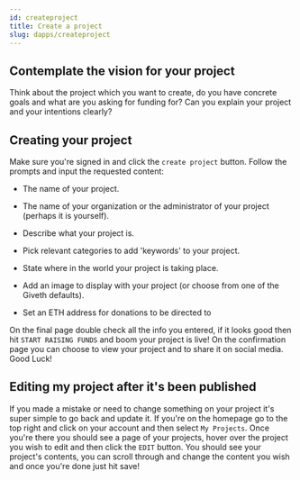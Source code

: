 ```yaml
---
id: createproject
title: Create a project
slug: dapps/createproject
---
```


## Contemplate the vision for your project
Think about the project which you want to create, do you have concrete goals and what are you asking for funding for? Can you explain your project and your intentions clearly?

## Creating your project
 Make sure you're signed in and click the `create project` button. Follow the prompts and input the requested content:
 - The name of your project.

 - The name of your organization or the administrator of your project (perhaps it is yourself).

 - Describe what your project is.

 - Pick relevant categories to add 'keywords' to your project.

 - State where in the world your project is taking place.

 - Add an image to display with your project (or choose from one of the Giveth defaults).

 - Set an ETH address for donations to be directed to

 On the final page double check all the info you entered, if it looks good then hit `START RAISING FUNDS` and boom your project is live! On the confirmation page you can choose to view your project and to share it on social media. Good Luck!

## Editing my project after it's been published
If you made a mistake or need to change something on your project it's super simple to go back and update it. If you're on the homepage go to the top right and click on your account and then select `My Projects`. Once you're there you should see a page of your projects, hover over the project you wish to edit and then click the `EDIT` button. You should see your project's contents, you can scroll through and change the content you wish and once you're done just hit save!
